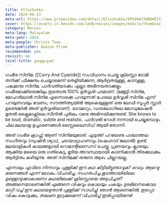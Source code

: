 ```yaml
---
title: Ullozhukku
date: 2024-06-23
meta-url: https://www.primevideo.com/detail/Ullozhukku/0P590AC9UBOHE1YJ6HDMMVT22N
cover: https://assets-in.bmscdn.com/iedb/movies/images/mobile/thumbnail/xlarge/ullozhukku-et00400655-1717664797.jpg
category: Movies
meta-lang: Malayalam
meta-year: 2024
meta-people: Christo Tomy
meta-publisher: Amazon Prime
recommended: yes
revisit: no
local-title: ഉള്ളൊഴുക്ക്
---
```

ഗംഭീര സിനിമ. [[Curry And Cyanide]] സംവിധാനം ചെയ്ത ക്രിസ്റ്റൊ ടോമി തനിക്ക് ഫിക്ഷനും ചെയ്യാമെന്ന് തെളിയിക്കുന്ന, ആർദ്രതയുള്ള, കാമ്പുള്ള, പക്വമായ സിനിമ. പാർവതിയടക്കം എല്ലാ അഭിനയതാക്കളും ഗംഭീരമാക്കിയെങ്കിലും ഇതൊരു 100% ഉർവ്വശി പടമാണ്. (മമ്മുട്ടി സിനിമ, മോഹൻലാൽ സിനിമ എന്നൊക്കെ പറയുന്നത് പോലെ ഉർവ്വശി സിനിമ എന്ന് പറയുന്നവയും വേണം; സൗത്തിന്ത്യയിൽ ആകെയുള്ളത് ഒരു ലേഡി സൂപ്പർ സ്റ്റാർ ഉണ്ടെങ്കിൽ അത് ഉർവ്വശിയാണ്). ഭാവമാറ്റം, ഡയലോഗിലെ മോഡുലേഷൻ മുതൽ ക്ലൈമാക്സിലെ സീനിൽ പുരികം വരെ അഭിനയിക്കുന്നുണ്ട്. She knows to be loud, dramatic, subtle and realistic. പാർവതി റോൾ നന്നായി ചെയ്യുമ്പോഴും ചില മലയാള ഉച്ചാരണങ്ങൾ സ്റ്റൈലൈസ്ഡ് ആയി തോന്നി.

അത് ഗംഭീര ക്രാഫ്റ്റ് ആണ് സിനിമയുടേത്. എടുത്ത് പറയേണ്ട പശ്ചാത്തല സംഗീതവും (സുഷിൻ ശ്യാം), ഛായാഗ്രഹണവും (ഷെഹ്നാദ് ജലാൽ) ഉണ്ട്. മലയാളികൾ കാലങ്ങളായി റൊമാന്റിസൈസ് ചെയ്ത, പ്രണയവും ക്ലാരയും ആക്കിയ മഴയെ ഒരു ഗതികെട്ട, മൂടിയ അവസ്ഥയായി കാണിക്കാൻ തിരക്കഥക്കും ആർട്ടിനും കഴിയുന്നു. അത് സിനിമക്ക് തരുന്ന ആഴം ചില്ലറയല്ല. 

*എന്നാലും എവിടെ നിന്നാവും പുള്ളിക്ക് ഈ കഥ കിട്ടിയിട്ടുണ്ടാവുക? വെറും ആറേഴു മരണങ്ങൾ എന്ന് ലോകം വിചാരിച്ച, സഹതപിച്ച കൂടത്തായിയിലെ ഉള്ളൊഴുക്കാകാണോ  കഥയിലേക്ക് ക്രിസ്റ്റൊയെ അടുപിച്ചത്? അങ്ങനെയാണെങ്കിൽ എങ്ങനെ വിഷവും കൊലയും പകയും ദുരഭിമാനക്കൊല മാറ്റി വച്ച് ഈ കഥയെഴുതാൻ പുള്ളിക്ക് സാധിച്ചു! ഞാൻ ആണെങ്കിൽ, ഇപ്പൊ വിഷം കൊടുക്കും, തലേണ ഇറുക്കുമെന്ന് വിചാരിച്ച് ഇരിപ്പായിരുന്നു!* 
